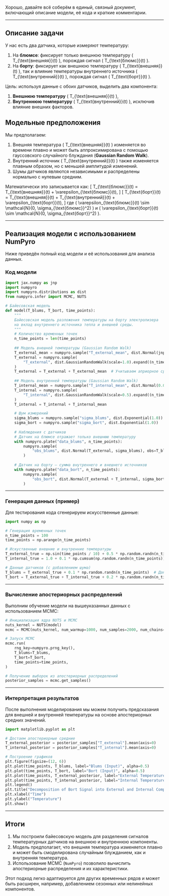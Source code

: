 Хорошо, давайте всё соберём в единый, связный документ, включающий описание модели, её кода и краткие комментарии. 

---

## Описание задачи

У нас есть два датчика, которые измеряют температуру:
1. На **блюмсе**: фиксирует только внешнюю температуру \( T_{\text{внешняя}}(t) \), порождая сигнал \( T_{\text{блюмс}}(t) \).
2. На **борту**: фиксирует как внешнюю температуру \( T_{\text{внешняя}}(t) \), так и влияние температуры внутреннего источника \( T_{\text{внутренний}}(t) \), порождая сигнал \( T_{\text{борт}}(t) \).

Цель: используя данные с обоих датчиков, выделить два компонента:
1. **Внешнюю температуру** \( T_{\text{внешняя}}(t) \),
2. **Внутреннюю температуру** \( T_{\text{внутренний}}(t) \), исключив влияние внешних факторов.

## Модельные предположения

Мы предполагаем:
1. Внешняя температура \( T_{\text{внешняя}}(t) \) изменяется во времени плавно и может быть аппроксимирована с помощью гауссовского случайного блуждания (**Gaussian Random Walk**).
2. Внутренний источник \( T_{\text{внутренний}}(t) \) также изменяется плавным образом, но с меньшей амплитудой изменений.
3. Шумы датчиков являются независимыми и распределены нормально с нулевым средним.

Математически это записывается как:
\[
T_{\text{блюмс}}(t) = T_{\text{внешняя}}(t) + \varepsilon_{\text{блюмс}}(t),
\]
\[
T_{\text{борт}}(t) = T_{\text{внешняя}}(t) + T_{\text{внутренний}}(t) + \varepsilon_{\text{борт}}(t),
\]
где \( \varepsilon_{\text{блюмс}}(t) \sim \mathcal{N}(0, \sigma_{\text{блюмс}}^2) \) и \( \varepsilon_{\text{борт}}(t) \sim \mathcal{N}(0, \sigma_{\text{борт}}^2) \).

---

## Реализация модели с использованием NumPyro

Ниже приведён полный код модели и её использования для анализа данных.

### Код модели

```python
import jax.numpy as jnp
import numpyro
import numpyro.distributions as dist
from numpyro.infer import MCMC, NUTS

# Байесовская модель
def model(T_blums, T_bort, time_points):
    """
    Байесовская модель разложения температуры на борту электролизера 
    на вклад внутреннего источника тепла и внешней среды.
    """
    # Количество временных точек
    n_time_points = len(time_points)
    
    ## Модель внешней температуры (Gaussian Random Walk)
    T_external_mean = numpyro.sample("T_external_mean", dist.Normal(jnp.mean(T_blums), 1.0))
    T_external = numpyro.sample(
        "T_external", dist.GaussianRandomWalk(scale=1.0).expand((n_time_points,))
    )
    T_external = T_external + T_external_mean  # Учитываем априорное среднее
    
    ## Модель внутренней температуры (Gaussian Random Walk)
    T_internal_mean = numpyro.sample("T_internal_mean", dist.Normal(0.0, 1.0))
    T_internal = numpyro.sample(
        "T_internal", dist.GaussianRandomWalk(scale=0.5).expand((n_time_points,))
    )
    T_internal = T_internal + T_internal_mean

    # Шум измерений
    sigma_blums = numpyro.sample("sigma_blums", dist.Exponential(1.0))
    sigma_bort = numpyro.sample("sigma_bort", dist.Exponential(1.0))
    
    # Наблюдения с датчиков
    # Датчик на блюмсе отражает только внешнюю температуру
    with numpyro.plate("data_blums", n_time_points):
        numpyro.sample(
            "obs_blums", dist.Normal(T_external, sigma_blums), obs=T_blums
        )
    
    # Датчик на борту — сумма внутреннего и внешнего источников
    with numpyro.plate("data_bort", n_time_points):
        numpyro.sample(
            "obs_bort", dist.Normal(T_external + T_internal, sigma_bort), obs=T_bort
        )
```

---

### Генерация данных (пример)

Для тестирования кода сгенерируем искусственные данные:

```python
import numpy as np

# Генерация временных точек
n_time_points = 100
time_points = np.arange(n_time_points)

# Искуственные внешние и внутренние температуры
T_external_true = np.sin(time_points / 10) + 0.5 * np.random.randn(n_time_points)
T_internal_true = 1.0 + 0.1 * np.cumsum(np.random.randn(n_time_points))

# Данные датчиков (с добавлением шума)
T_blums = T_external_true + 0.1 * np.random.randn(n_time_points)  # Данные блюмса
T_bort = T_external_true + T_internal_true + 0.2 * np.random.randn(n_time_points)  # Данные борта
```

---

### Вычисление апостериорных распределений

Выполним обучение модели на вышеуказанных данных с использованием MCMC:

```python
# Инициализация ядра NUTS и MCMC
nuts_kernel = NUTS(model)
mcmc = MCMC(nuts_kernel, num_warmup=1000, num_samples=2000, num_chains=2)

# Запуск MCMC
mcmc.run(
    rng_key=numpyro.prng_key(),
    T_blums=T_blums,
    T_bort=T_bort,
    time_points=time_points,
)

# Получение выборок из апостериорных распределений
posterior_samples = mcmc.get_samples()
```

---

### Интерпретация результатов

После выполнения моделирования мы можем получить предсказания для внешней и внутренней температуры на основе апостериорных средних значений.

```python
import matplotlib.pyplot as plt

# Достаем апостериорные средние
T_external_posterior = posterior_samples["T_external"].mean(axis=0)
T_internal_posterior = posterior_samples["T_internal"].mean(axis=0)

# Построение графиков
plt.figure(figsize=(12, 6))
plt.plot(time_points, T_blums, label="Blums (Input)", alpha=0.5)
plt.plot(time_points, T_bort, label="Bort (Input)", alpha=0.5)
plt.plot(time_points, T_external_posterior, label="External Temperature (Posterior)", linestyle="--", color="blue")
plt.plot(time_points, T_internal_posterior, label="Internal Temperature (Posterior)", linestyle="--", color="orange")
plt.legend()
plt.title("Decomposition of Bort Signal into External and Internal Components")
plt.xlabel("Time")
plt.ylabel("Temperature")
plt.show()
```

---

## Итоги

1. Мы построили байесовскую модель для разделения сигналов температурных датчиков на внешнюю и внутреннюю компоненты.
2. Модель предполагает, что внешняя температура изменяется плавно и может быть смоделирована случайным блужданием, как и внутренняя температура.
3. Использование MCMC (`NumPyro`) позволило вычислить апостериорные распределения и их характеристики.

Этот подход легко адаптируется для других временных рядов и может быть расширен, например, добавлением сезонных или нелинейных компонентов.